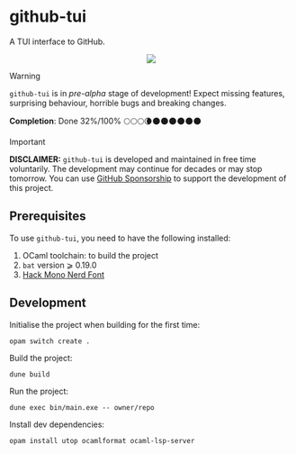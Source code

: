 # github-tui

A TUI interface to GitHub.

<p align="center">
  <img src="./images/demo.gif" />
</p>

> [!WARNING]
> `github-tui` is in _pre-alpha_ stage of development!
> Expect missing features, surprising behaviour, horrible bugs and breaking changes.
>
> **Completion**: Done 32%/100% 🌕🌕🌕🌘🌑🌑🌑🌑🌑🌑

> [!IMPORTANT]
> **DISCLAIMER:** `github-tui` is developed and maintained in free time
> voluntarily.  The development may continue for decades or may stop tomorrow. You
> can use
> [GitHub Sponsorship](https://github.com/sponsors/chshersh) to support
> the development of this project.

## Prerequisites

To use `github-tui`, you need to have the following installed:

1. OCaml toolchain: to build the project
1. `bat` version ⩾ 0.19.0
1. [Hack Mono Nerd Font](https://www.nerdfonts.com/)

## Development

Initialise the project when building for the first time:

```
opam switch create .
```

Build the project:

```
dune build
```

Run the project:

```
dune exec bin/main.exe -- owner/repo
```

Install dev dependencies:

```
opam install utop ocamlformat ocaml-lsp-server
```
